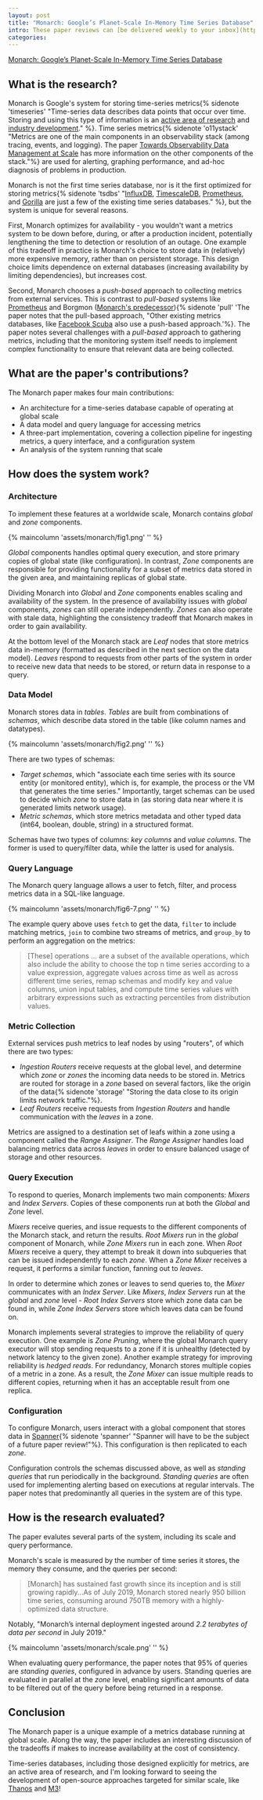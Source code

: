 ```yaml
---
layout: post
title: "Monarch: Google’s Planet-Scale In-Memory Time Series Database"
intro: These paper reviews can [be delivered weekly to your inbox](https://newsletter.micahlerner.com/), or you can subscribe to the [Atom feed](https://www.micahlerner.com/feed.xml). As always, feel free to reach out on [Twitter](https://twitter.com/micahlerner) with feedback or suggestions!
categories:
---
```


[Monarch: Google’s Planet-Scale In-Memory Time Series Database](https://research.google/pubs/pub50652/)

## What is the research?

Monarch is Google's system for storing time-series metrics{% sidenote 'timeseries' "Time-series data describes data points that occur over time. Storing and using this type of information is an [active area of research](https://paperswithcode.com/task/time-series) and [industry development](https://www.timescale.com/blog/what-the-heck-is-time-series-data-and-why-do-i-need-a-time-series-database-dcf3b1b18563/)." %}. Time series metrics{% sidenote 'o11ystack' "Metrics are one of the main components in an observability stack (among tracing, events, and logging). The paper [Towards Observability Data Management at Scale](https://people.csail.mit.edu/tatbul/publications/sigmod_record20.pdf) has more information on the other components of the stack."%} are used for alerting, graphing performance, and ad-hoc diagnosis of problems in production.

Monarch is not the first time series database, nor is it the first optimized for storing metrics{% sidenote 'tsdbs' "[InfluxDB](https://www.influxdata.com/), [TimescaleDB](https://www.timescale.com/), [Prometheus](https://prometheus.io/), and [Gorilla](https://www.vldb.org/pvldb/vol8/p1816-teller.pdf) are just a few of the existing time series databases." %}, but the system is unique for several reasons.

First, Monarch optimizes for availability - you wouldn't want a metrics system to be down before, during, or after a production incident, potentially lengthening the time to detection or resolution of an outage. One example of this tradeoff in practice is Monarch's choice to store data in (relatively) more expensive memory, rather than on persistent storage. This design choice limits dependence on external databases (increasing availability by limiting dependencies), but increases cost.

Second, Monarch chooses a _push-based_ approach to collecting metrics from external services. This is contrast to _pull-based_ systems like [Prometheus](https://www.vldb.org/pvldb/vol8/p1816-teller.pdf) and Borgmon ([Monarch's predecessor](https://sre.google/sre-book/practical-alerting/)){% sidenote 'pull' 'The paper notes that the pull-based approach, "Other existing metrics databases, like [Facebook Scuba](https://research.facebook.com/publications/scuba-diving-into-data-at-facebook/) also use a push-based approach.'%}. The paper notes several challenges with a _pull-based_ approach to gathering metrics, including that the monitoring system itself needs to implement complex functionality to ensure that relevant data are being collected.

## What are the paper's contributions?

The Monarch paper makes four main contributions:

- An architecture for a time-series database capable of operating at global scale
- A data model and query language for accessing metrics
- A three-part implementation, covering a collection pipeline for ingesting metrics, a query interface, and a configuration system
- An analysis of the system running that scale

## How does the system work?

### Architecture

To implement these features at a worldwide scale, Monarch contains _global_ and _zone_ components.

{% maincolumn 'assets/monarch/fig1.png' '' %}

_Global_ components handles optimal query execution, and store primary copies of global state (like configuration). In contrast, _Zone_ components are responsible for providing functionality for a subset of metrics data stored in the given area, and maintaining replicas of global state.

Dividing Monarch into _Global_ and _Zone_ components enables scaling and availability of the system. In the presence of availability issues with _global_ components, _zones_  can still operate independently. _Zones_ can also operate with stale data, highlighting the consistency tradeoff that Monarch makes in order to gain availability.

At the bottom level of the Monarch stack are _Leaf_ nodes that store metrics data in-memory (formatted as described in the next section on the data model). _Leaves_ respond to requests from other parts of the system in order to receive new data that needs to be stored, or return data in response to a query.

### Data Model

Monarch stores data in _tables_. _Tables_ are built from combinations of _schemas_, which describe data stored in the table (like column names and datatypes).

{% maincolumn 'assets/monarch/fig2.png' '' %}

There are two types of schemas:

- _Target schemas_, which "associate each time series with its source entity (or monitored entity), which is, for example, the process or the VM that generates the time series." Importantly, target schemas can be used to decide which _zone_ to store data in (as storing data near where it is generated limits network usage).
- _Metric schemas_, which store metrics metadata and other typed data (int64, boolean, double, string) in a structured format.

Schemas have two types of columns: _key columns_ and _value columns_. The former is used to query/filter data, while the latter is used for analysis.

### Query Language

The Monarch query language allows a user to fetch, filter, and process metrics data in a SQL-like language.

{% maincolumn 'assets/monarch/fig6-7.png' '' %}

The example query above uses `fetch` to get the data, `filter` to include matching metrics, `join` to combine two streams of metrics, and `group_by` to perform an aggregation on the metrics:

> [These] operations ... are a subset of the available operations, which also include the ability to choose the top n time series according to a value expression, aggregate values across time as well as across different time series, remap schemas and modify key and value columns, union input tables, and compute time series values with arbitrary expressions such as extracting percentiles from distribution values.

### Metric Collection

External services push metrics to leaf nodes by using "routers", of which there are two types:

- _Ingestion Routers_ receive requests at the global level, and determine which _zone_ or _zones_ the incoming data needs to be stored in. Metrics are routed for storage in a _zone_ based on several factors, like the origin of the data{% sidenote 'storage' "Storing the data close to its origin limits network traffic."%}.
- _Leaf Routers_ receive requests from _Ingestion Routers_ and handle communication with the _leaves_ in a zone.

Metrics are assigned to a destination set of leafs within a zone using a component called the _Range Assigner_. The _Range Assigner_ handles load balancing metrics data across _leaves_ in order to ensure balanced usage of storage and other resources.

### Query Execution

To respond to queries, Monarch implements two main components: _Mixers_ and _Index Servers_. Copies of these components run at both the _Global_ and _Zone_ level.

_Mixers_ receive queries, and issue requests to the different components of the Monarch stack, and return the results. _Root Mixers_ run in the _global_ component of Monarch, while _Zone Mixers_ run in each zone. When _Root Mixers_ receive a query, they attempt to break it down into subqueries that can be issued independently to each _zone_. When a _Zone Mixer_ receives a request, it performs a similar function, fanning out to _leaves_.

In order to determine which zones or leaves to send queries to, the _Mixer_ communicates with an _Index Server_. Like _Mixers_, _Index Servers_ run at the _global_ and _zone_ level - _Root Index Servers_ store which zone data can be found in, while _Zone Index Servers_ store which leaves data can be found on.

Monarch implements several strategies to improve the reliability of query execution. One example is _Zone Pruning_, where the global Monarch query executor will stop sending requests to a zone if it is unhealthy (detected by network latency to the given zone). Another example strategy for improving reliability is _hedged reads_. For redundancy, Monarch stores multiple copies of a metric in a zone. As a result, the _Zone Mixer_ can issue multiple reads to different copies, returning when it has an acceptable result from one replica.

### Configuration

To configure Monarch, users interact with a global component that stores data in [Spanner](https://research.google/pubs/pub39966/){% sidenote 'spanner' "Spanner will have to be the subject of a future paper review!"%}. This configuration is then replicated to each _zone_.

Configuration controls the schemas discussed above, as well as _standing queries_ that run periodically in the background. _Standing queries_ are often used for implementing alerting based on executions at regular intervals. The paper notes that predominantly all queries in the system are of this type.

## How is the research evaluated?

The paper evalutes several parts of the system, including its scale and query performance.

Monarch's scale is measured by the number of time series it stores, the memory they consume, and the queries per second:

> [Monarch] has sustained fast growth since its inception and is still growing rapidly...As of July 2019, Monarch stored nearly 950 billion time series, consuming around 750TB memory with a highly-optimized data structure.

Notably, "Monarch’s internal deployment ingested around *2.2 terabytes of data per second* in July 2019."

{% maincolumn 'assets/monarch/scale.png' '' %}

When evaluating query performance, the paper notes that 95% of queries are _standing queries_, configured in advance by users. Standing queries are evaluated in parallel at the _zone_ level, enabling significant amounts of data to be filtered out of the query before being returned in a response.

## Conclusion

The Monarch paper is a unique example of a metrics database running at global scale. Along the way, the paper includes an interesting discussion of the tradeoffs if makes to increase availability at the cost of consistency.

Time-series databases, including those designed explicitly for metrics, are an active area of research, and I'm looking forward to seeing the development of open-source approaches targeted for similar scale, like [Thanos](https://thanos.io/tip/thanos/design.md/) and [M3](https://m3db.io/)!